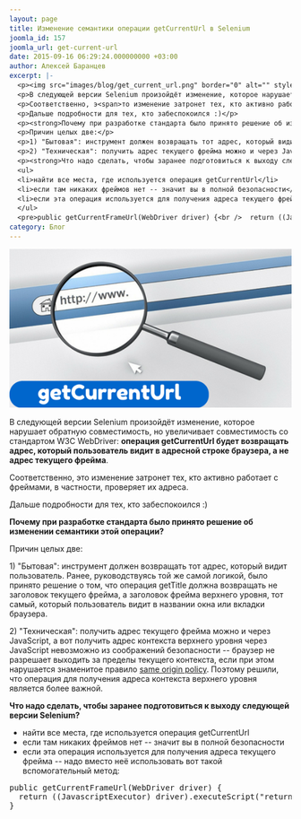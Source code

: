 ```yaml
---
layout: page
title: Изменение семантики операции getCurrentUrl в Selenium
joomla_id: 157
joomla_url: get-current-url
date: 2015-09-16 06:29:24.000000000 +03:00
author: Алексей Баранцев
excerpt: |-
  <p><img src="images/blog/get_current_url.png" border="0" alt="" style="font-size: 12.16px; line-height: 1.3em;" /></p>
  <p>В следующей версии Selenium произойдёт изменение, которое нарушает обратную совместимость, но увеличивает совместимость со стандартом W3C WebDriver: <strong>операция getCurrentUrl будет возвращать адрес, который пользователь видит в адресной строке браузера, а не адрес текущего фрейма</strong>.</p>
  <p>Соответственно, э<span>то изменение затронет тех, кто активно работает с фреймами, в частности, проверяет их адреса.</span></p>
  <p>Дальше подробности для тех, кто забеспокоился :)</p>
  <p><strong>Почему при разработке стандарта было принято решение об изменении семантики этой операции?</strong></p>
  <p>Причин целых две:</p>
  <p>1) "Бытовая": инструмент должен возвращать тот адрес, который видит пользователь. Ранее, руководствуясь той же самой логикой, было принято решение о том, что операция getTitle должна возвращать не заголовок текущего фрейма, а заголовок фрейма верхнего уровня, тот самый, который пользователь видит в названии окна или вкладки браузера.</p>
  <p>2) "Техническая": получить адрес текущего фрейма можно и через JavaScript, а вот получить адрес контекста верхнего уровня через JavaScript невозможно из соображений безопасности -- браузер не разрешает выходить за пределы текущего контекста, если при этом нарушается знаменитое правило <a href="http://www.w3.org/html/wg/drafts/html/master/browsers.html#origin">same origin policy</a>. Поэтому решили, что операция для получения адреса контекста верхнего уровня является более важной.</p>
  <p><strong>Что надо сделать, чтобы заранее подготовиться к выходу следующей версии Selenium?</strong></p>
  <ul>
  <li>найти все места, где используется операция getCurrentUrl</li>
  <li>если там никаких фреймов нет -- значит вы в полной безопасности</li>
  <li>если эта операция используется для получения адреса текущего фрейма -- надо вместо неё использовать вот такой вспомогательный метод:</li>
  </ul>
  <pre>public getCurrentFrameUrl(WebDriver driver) {<br />  return ((JavascriptExecutor) driver).executeScript("return window.location.href").toString();<br />}</pre>
category: Блог
---
```

<p><img src="images/blog/get_current_url.png" border="0" alt="" style="font-size: 12.16px; line-height: 1.3em;" /></p>
<p>В следующей версии Selenium произойдёт изменение, которое нарушает обратную совместимость, но увеличивает совместимость со стандартом W3C WebDriver: <strong>операция getCurrentUrl будет возвращать адрес, который пользователь видит в адресной строке браузера, а не адрес текущего фрейма</strong>.</p>
<p>Соответственно, э<span>то изменение затронет тех, кто активно работает с фреймами, в частности, проверяет их адреса.</span></p>
<p>Дальше подробности для тех, кто забеспокоился :)</p>
<p><strong>Почему при разработке стандарта было принято решение об изменении семантики этой операции?</strong></p>
<p>Причин целых две:</p>
<p>1) "Бытовая": инструмент должен возвращать тот адрес, который видит пользователь. Ранее, руководствуясь той же самой логикой, было принято решение о том, что операция getTitle должна возвращать не заголовок текущего фрейма, а заголовок фрейма верхнего уровня, тот самый, который пользователь видит в названии окна или вкладки браузера.</p>
<p>2) "Техническая": получить адрес текущего фрейма можно и через JavaScript, а вот получить адрес контекста верхнего уровня через JavaScript невозможно из соображений безопасности -- браузер не разрешает выходить за пределы текущего контекста, если при этом нарушается знаменитое правило <a href="http://www.w3.org/html/wg/drafts/html/master/browsers.html#origin">same origin policy</a>. Поэтому решили, что операция для получения адреса контекста верхнего уровня является более важной.</p>
<p><strong>Что надо сделать, чтобы заранее подготовиться к выходу следующей версии Selenium?</strong></p>
<ul>
<li>найти все места, где используется операция getCurrentUrl</li>
<li>если там никаких фреймов нет -- значит вы в полной безопасности</li>
<li>если эта операция используется для получения адреса текущего фрейма -- надо вместо неё использовать вот такой вспомогательный метод:</li>
</ul>
<pre>public getCurrentFrameUrl(WebDriver driver) {<br />  return ((JavascriptExecutor) driver).executeScript("return window.location.href").toString();<br />}</pre>
